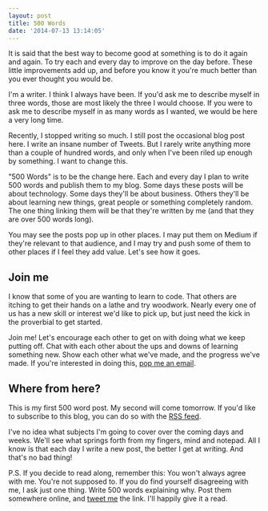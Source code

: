```yaml
---
layout: post
title: 500 Words
date: '2014-07-13 13:14:05'
---
```


It is said that the best way to become good at something is to do it again and again. To try each and every day to improve on the day before. These little improvements add up, and before you know it you're much better than you ever thought you would be.

I'm a writer. I think I always have been. If you'd ask  me to describe myself in three words, those are most likely the three I would choose. If you were to ask me to describe myself in as many words as I wanted, we would be here a very long time.

Recently, I stopped writing so much. I still post the occasional blog post here. I write an insane number of Tweets. But I rarely write anything more than a couple of hundred words, and only when I've been riled up enough by something. I want to change this.

"500 Words" is to be the change here. Each and every day I plan to write 500 words and publish them to my blog. Some days these posts will be about technology. Some days they'll be about business. Others they'll be about learning new things, great people or something completely random. The one thing linking them will be that they're written by me (and that they are over 500 words long).

You may see the posts pop up in other places. I may put them on Medium if they're relevant to that audience, and I may try and push some of them to other places if I feel they add value. Let's see how it goes.

## Join me


I know that some of you are wanting to learn to code. That others are itching to get their hands on a lathe and try woodwork. Nearly every one of us has a new skill or interest we'd like to pick up, but just need the kick in the proverbial to get started.

Join me! Let's encourage each other to get on with doing what we keep putting off. Chat with each other about the ups and downs of learning something new. Show each other what we've made, and the progress we've made. If you're interested in doing this, [pop me an email](mailto:hi@samhutchings.co).

## Where from here?


This is my first 500 word post. My second will come tomorrow. If you'd like to subscribe to this blog, you can do so with the [RSS feed](http://blog.samhutchings.co/rss/).

I've no idea what subjects I'm going to cover over the coming days and weeks. We'll see what springs forth from my fingers, mind and notepad. All I know is that each day I write a new post, the better I get at writing. And that's no bad thing!

P.S. If you decide to read along, remember this: You won't always agree with me. You're not supposed to. If you do find yourself disagreeing with me, I ask just one thing. Write 500 words explaining why. Post them somewhere online, and [tweet me](http://twitter.com/Smutchings) the link. I'll happily give it a read.
